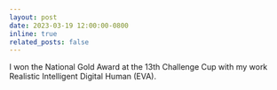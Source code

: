 ```yaml
---
layout: post
date: 2023-03-19 12:00:00-0800
inline: true
related_posts: false
---
```


I won the National Gold Award at the 13th Challenge Cup with my work Realistic Intelligent Digital Human (EVA).
